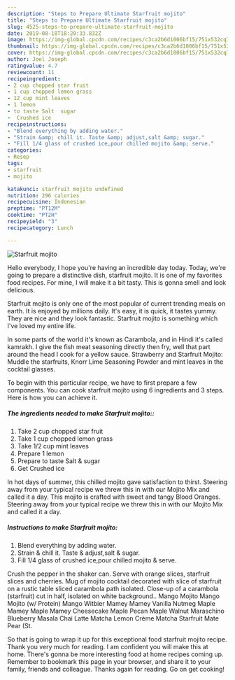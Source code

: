 ```yaml
---
description: "Steps to Prepare Ultimate Starfruit mojito"
title: "Steps to Prepare Ultimate Starfruit mojito"
slug: 4525-steps-to-prepare-ultimate-starfruit-mojito
date: 2019-08-18T18:20:33.832Z
image: https://img-global.cpcdn.com/recipes/c3ca2b6d1006bf15/751x532cq70/starfruit-mojito-recipe-main-photo.jpg
thumbnail: https://img-global.cpcdn.com/recipes/c3ca2b6d1006bf15/751x532cq70/starfruit-mojito-recipe-main-photo.jpg
cover: https://img-global.cpcdn.com/recipes/c3ca2b6d1006bf15/751x532cq70/starfruit-mojito-recipe-main-photo.jpg
author: Joel Joseph
ratingvalue: 4.7
reviewcount: 11
recipeingredient:
- 2 cup chopped star fruit
- 1 cup chopped lemon grass
- 12 cup mint leaves
- 1 lemon
- to taste Salt  sugar
-  Crushed ice
recipeinstructions:
- "Blend everything by adding water."
- "Strain &amp; chill it. Taste &amp; adjust,salt &amp; sugar."
- "Fill 1/4 glass of crushed ice,pour chilled mojito &amp; serve."
categories:
- Resep
tags:
- starfruit
- mojito

katakunci: starfruit mojito undefined
nutrition: 296 calories
recipecuisine: Indonesian
preptime: "PT12M"
cooktime: "PT2H"
recipeyield: "3"
recipecategory: Lunch

---
```



![Starfruit mojito](https://img-global.cpcdn.com/recipes/c3ca2b6d1006bf15/751x532cq70/starfruit-mojito-recipe-main-photo.jpg)

Hello everybody, I hope you're having an incredible day today. Today, we're going to prepare a distinctive dish, starfruit mojito. It is one of my favorites food recipes. For mine, I will make it a bit tasty. This is gonna smell and look delicious.

Starfruit mojito is only one of the most popular of current trending meals on earth. It is enjoyed by millions daily. It's easy, it is quick, it tastes yummy. They are nice and they look fantastic. Starfruit mojito is something which I've loved my entire life.

In some parts of the world it&#39;s known as Carambola, and in Hindi it&#39;s called kamrakh. I give the fish meat seasoning directly then fry, well that part around the head I cook for a yellow sauce. Strawberry and Starfruit Mojito: Muddle the starfruits, Knorr Lime Seasoning Powder and mint leaves in the cocktail glasses.


To begin with this particular recipe, we have to first prepare a few components. You can cook starfruit mojito using 6 ingredients and 3 steps. Here is how you can achieve it.

##### The ingredients needed to make Starfruit mojito::

1. Take 2 cup chopped star fruit
1. Take 1 cup chopped lemon grass
1. Take 1/2 cup mint leaves
1. Prepare 1 lemon
1. Prepare to taste Salt &amp; sugar
1. Get  Crushed ice


In hot days of summer, this chilled mojito gave satisfaction to thirst. Steering away from your typical recipe we threw this in with our Mojito Mix and called it a day. This mojito is crafted with sweet and tangy Blood Oranges. Steering away from your typical recipe we threw this in with our Mojito Mix and called it a day. 

##### Instructions to make Starfruit mojito:

1. Blend everything by adding water.
1. Strain &amp; chill it. Taste &amp; adjust,salt &amp; sugar.
1. Fill 1/4 glass of crushed ice,pour chilled mojito &amp; serve.


Crush the pepper in the shaker can. Serve with orange slices, starfruit slices and cherries. Mug of mojito cocktail decorated with slice of starfruit on a rustic table sliced carambola path isolated. Close-up of a carambola (starfruit) cut in half, isolated on white background.. Mango Mojito Mango Mojito (w/ Protein) Mango Witbier Mamey Mamey Vanilla Nutmeg Maple Mamey Maple Mamey Cheesecake Maple Pecan Maple Walnut Maraschino Blueberry Masala Chai Latte Matcha Lemon Crème Matcha Starfruit Mate Pear (St. 

So that is going to wrap it up for this exceptional food starfruit mojito recipe. Thank you very much for reading. I am confident you will make this at home. There's gonna be more interesting food at home recipes coming up. Remember to bookmark this page in your browser, and share it to your family, friends and colleague. Thanks again for reading. Go on get cooking!
